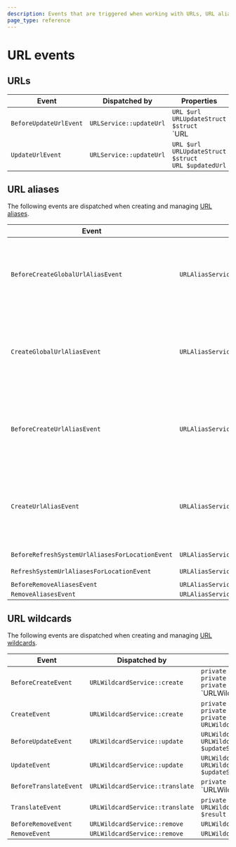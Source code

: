 ```yaml
---
description: Events that are triggered when working with URLs, URL aliases and URL wildcards.
page_type: reference
---
```


# URL events

## URLs

| Event | Dispatched by | Properties |
|---|---|---|
|`BeforeUpdateUrlEvent`|`URLService::updateUrl`|`URL $url`</br>`URLUpdateStruct $struct`</br>`URL|null $updatedUrl`|
|`UpdateUrlEvent`|`URLService::updateUrl`|`URL $url`</br>`URLUpdateStruct $struct`</br>`URL $updatedUrl`|

## URL aliases

The following events are dispatched when creating and managing [URL aliases](url_management.md#url-aliases).

| Event | Dispatched by | Properties |
|---|---|---|
|`BeforeCreateGlobalUrlAliasEvent`|`URLAliasService::createGlobalUrlAlias`|`private $resource`</br>`private $path`</br>`private $languageCode`</br>`private $forwarding`</br>`private $alwaysAvailable`</br>`URLAlias|null $urlAlias`|
|`CreateGlobalUrlAliasEvent`|`URLAliasService::createGlobalUrlAlias`|`private $resource`</br>`private $path`</br>`private $languageCode`</br>`private $forwarding`</br>`private $alwaysAvailable`</br>`URLAlias $urlAlias`|
|`BeforeCreateUrlAliasEvent`|`URLAliasService::createUrlAlias`|`Location $location`</br>`private $path`</br>`private $languageCode`</br>`private $forwarding`</br>`private $alwaysAvailable`</br>`URLAlias|null $urlAlias`|
|`CreateUrlAliasEvent`|`URLAliasService::createUrlAlias`|`Location $location`</br>`private $path`</br>`private $languageCode`</br>`private $forwarding`</br>`private $alwaysAvailable`</br>`URLAlias $urlAlias`|
|`BeforeRefreshSystemUrlAliasesForLocationEvent`|`URLAliasService::refreshSystemUrlAliasesForLocation`|`Location $location`|
|`RefreshSystemUrlAliasesForLocationEvent`|`URLAliasService::refreshSystemUrlAliasesForLocation`|`Location $location`|
|`BeforeRemoveAliasesEvent`|`URLAliasService::removeAliases`|`array $aliasList`|
|`RemoveAliasesEvent`|`URLAliasService::removeAliases`|`array $aliasList`|

## URL wildcards

The following events are dispatched when creating and managing [URL wildcards](url_management.md#url-wildcards).

| Event | Dispatched by | Properties |
|---|---|---|
|`BeforeCreateEvent`|`URLWildcardService::create`|`private $sourceUrl`</br>`private $destinationUrl`</br>`private $forward`</br>`URLWildcard|null $urlWildcard`|
|`CreateEvent`|`URLWildcardService::create`|`private $sourceUrl`</br>`private $destinationUrl`</br>`private $forward`</br>`URLWildcard $urlWildcard`|
|`BeforeUpdateEvent`|`URLWildcardService::update`|`URLWildcard $urlWildcard`</br>`URLWildcardUpdateStruct $updateStruct`|
|`UpdateEvent`|`URLWildcardService::update`|`URLWildcard $urlWildcard`</br>`URLWildcardUpdateStruct $updateStruct`|
|`BeforeTranslateEvent`|`URLWildcardService::translate`|`private $url`</br>`URLWildcardTranslationResult|null $result`|
|`TranslateEvent`|`URLWildcardService::translate`|`private $url`</br>`URLWildcardTranslationResult $result`|
|`BeforeRemoveEvent`|`URLWildcardService::remove`|`URLWildcard $urlWildcard`|
|`RemoveEvent`|`URLWildcardService::remove`|`URLWildcard $urlWildcard`|
